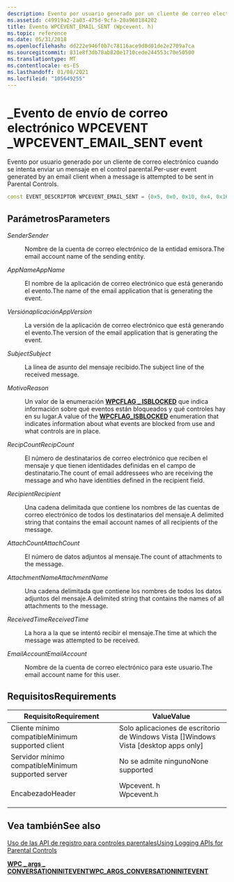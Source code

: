 ```yaml
---
description: Evento por usuario generado por un cliente de correo electrónico cuando se intenta enviar un mensaje en el control parental.
ms.assetid: c49919a2-2a03-475d-9cfa-20a960184202
title: Evento WPCEVENT_EMAIL_SENT (Wpcevent. h)
ms.topic: reference
ms.date: 05/31/2018
ms.openlocfilehash: dd222e946f0b7c78116ace9d8d01de2e2709a7ca
ms.sourcegitcommit: 831e8f3db78ab820e1710cede244553c70e50500
ms.translationtype: MT
ms.contentlocale: es-ES
ms.lasthandoff: 01/08/2021
ms.locfileid: "105649255"
---
```

# <a name="wpcevent_email_sent-event"></a><span data-ttu-id="db7b7-103">\_Evento de envío de correo electrónico WPCEVENT \_</span><span class="sxs-lookup"><span data-stu-id="db7b7-103">WPCEVENT\_EMAIL\_SENT event</span></span>

<span data-ttu-id="db7b7-104">Evento por usuario generado por un cliente de correo electrónico cuando se intenta enviar un mensaje en el control parental.</span><span class="sxs-lookup"><span data-stu-id="db7b7-104">Per-user event generated by an email client when a message is attempted to be sent in Parental Controls.</span></span>


```C++
const EVENT_DESCRIPTOR WPCEVENT_EMAIL_SENT = {0x5, 0x0, 0x10, 0x4, 0x16, 0x5, 0x8000000000000030};
```



## <a name="parameters"></a><span data-ttu-id="db7b7-105">Parámetros</span><span class="sxs-lookup"><span data-stu-id="db7b7-105">Parameters</span></span>

<dl> <dt>

<span data-ttu-id="db7b7-106">*Sender*</span><span class="sxs-lookup"><span data-stu-id="db7b7-106">*Sender*</span></span> 
</dt> <dd>

<span data-ttu-id="db7b7-107">Nombre de la cuenta de correo electrónico de la entidad emisora.</span><span class="sxs-lookup"><span data-stu-id="db7b7-107">The email account name of the sending entity.</span></span>

</dd> <dt>

<span data-ttu-id="db7b7-108">*AppName*</span><span class="sxs-lookup"><span data-stu-id="db7b7-108">*AppName*</span></span> 
</dt> <dd>

<span data-ttu-id="db7b7-109">El nombre de la aplicación de correo electrónico que está generando el evento.</span><span class="sxs-lookup"><span data-stu-id="db7b7-109">The name of the email application that is generating the event.</span></span>

</dd> <dt>

<span data-ttu-id="db7b7-110">*Versiónaplicación*</span><span class="sxs-lookup"><span data-stu-id="db7b7-110">*AppVersion*</span></span> 
</dt> <dd>

<span data-ttu-id="db7b7-111">La versión de la aplicación de correo electrónico que está generando el evento.</span><span class="sxs-lookup"><span data-stu-id="db7b7-111">The version of the email application that is generating the event.</span></span>

</dd> <dt>

<span data-ttu-id="db7b7-112">*Subject*</span><span class="sxs-lookup"><span data-stu-id="db7b7-112">*Subject*</span></span> 
</dt> <dd>

<span data-ttu-id="db7b7-113">La línea de asunto del mensaje recibido.</span><span class="sxs-lookup"><span data-stu-id="db7b7-113">The subject line of the received message.</span></span>

</dd> <dt>

<span data-ttu-id="db7b7-114">*Motivo*</span><span class="sxs-lookup"><span data-stu-id="db7b7-114">*Reason*</span></span> 
</dt> <dd>

<span data-ttu-id="db7b7-115">Un valor de la enumeración [**WPCFLAG \_ ISBLOCKED**](/windows/win32/api/wpcevent/ne-wpcevent-wpcflag_isblocked) que indica información sobre qué eventos están bloqueados y qué controles hay en su lugar.</span><span class="sxs-lookup"><span data-stu-id="db7b7-115">A value of the [**WPCFLAG\_ISBLOCKED**](/windows/win32/api/wpcevent/ne-wpcevent-wpcflag_isblocked) enumeration that indicates information about what events are blocked from use and what controls are in place.</span></span>

</dd> <dt>

<span data-ttu-id="db7b7-116">*RecipCount*</span><span class="sxs-lookup"><span data-stu-id="db7b7-116">*RecipCount*</span></span> 
</dt> <dd>

<span data-ttu-id="db7b7-117">El número de destinatarios de correo electrónico que reciben el mensaje y que tienen identidades definidas en el campo de destinatario.</span><span class="sxs-lookup"><span data-stu-id="db7b7-117">The count of email addressees who are receiving the message and who have identities defined in the recipient field.</span></span>

</dd> <dt>

<span data-ttu-id="db7b7-118">*Recipient*</span><span class="sxs-lookup"><span data-stu-id="db7b7-118">*Recipient*</span></span> 
</dt> <dd>

<span data-ttu-id="db7b7-119">Una cadena delimitada que contiene los nombres de las cuentas de correo electrónico de todos los destinatarios del mensaje.</span><span class="sxs-lookup"><span data-stu-id="db7b7-119">A delimited string that contains the email account names of all recipients of the message.</span></span>

</dd> <dt>

<span data-ttu-id="db7b7-120">*AttachCount*</span><span class="sxs-lookup"><span data-stu-id="db7b7-120">*AttachCount*</span></span> 
</dt> <dd>

<span data-ttu-id="db7b7-121">El número de datos adjuntos al mensaje.</span><span class="sxs-lookup"><span data-stu-id="db7b7-121">The count of attachments to the message.</span></span>

</dd> <dt>

<span data-ttu-id="db7b7-122">*AttachmentName*</span><span class="sxs-lookup"><span data-stu-id="db7b7-122">*AttachmentName*</span></span> 
</dt> <dd>

<span data-ttu-id="db7b7-123">Una cadena delimitada que contiene los nombres de todos los datos adjuntos del mensaje.</span><span class="sxs-lookup"><span data-stu-id="db7b7-123">A delimited string that contains the names of all attachments to the message.</span></span>

</dd> <dt>

<span data-ttu-id="db7b7-124">*ReceivedTime*</span><span class="sxs-lookup"><span data-stu-id="db7b7-124">*ReceivedTime*</span></span> 
</dt> <dd>

<span data-ttu-id="db7b7-125">La hora a la que se intentó recibir el mensaje.</span><span class="sxs-lookup"><span data-stu-id="db7b7-125">The time at which the message was attempted to be received.</span></span>

</dd> <dt>

<span data-ttu-id="db7b7-126">*EmailAccount*</span><span class="sxs-lookup"><span data-stu-id="db7b7-126">*EmailAccount*</span></span> 
</dt> <dd>

<span data-ttu-id="db7b7-127">Nombre de la cuenta de correo electrónico para este usuario.</span><span class="sxs-lookup"><span data-stu-id="db7b7-127">The email account name for this user.</span></span>

</dd> </dl>

## <a name="requirements"></a><span data-ttu-id="db7b7-128">Requisitos</span><span class="sxs-lookup"><span data-stu-id="db7b7-128">Requirements</span></span>



| <span data-ttu-id="db7b7-129">Requisito</span><span class="sxs-lookup"><span data-stu-id="db7b7-129">Requirement</span></span> | <span data-ttu-id="db7b7-130">Value</span><span class="sxs-lookup"><span data-stu-id="db7b7-130">Value</span></span> |
|-------------------------------------|---------------------------------------------------------------------------------------|
| <span data-ttu-id="db7b7-131">Cliente mínimo compatible</span><span class="sxs-lookup"><span data-stu-id="db7b7-131">Minimum supported client</span></span><br/> | <span data-ttu-id="db7b7-132">Solo aplicaciones de escritorio de Windows Vista \[\]</span><span class="sxs-lookup"><span data-stu-id="db7b7-132">Windows Vista \[desktop apps only\]</span></span><br/>                                        |
| <span data-ttu-id="db7b7-133">Servidor mínimo compatible</span><span class="sxs-lookup"><span data-stu-id="db7b7-133">Minimum supported server</span></span><br/> | <span data-ttu-id="db7b7-134">No se admite ninguno</span><span class="sxs-lookup"><span data-stu-id="db7b7-134">None supported</span></span><br/>                                                             |
| <span data-ttu-id="db7b7-135">Encabezado</span><span class="sxs-lookup"><span data-stu-id="db7b7-135">Header</span></span><br/>                   | <dl> <span data-ttu-id="db7b7-136"><dt>Wpcevent. h</dt></span><span class="sxs-lookup"><span data-stu-id="db7b7-136"><dt>Wpcevent.h</dt></span></span> </dl> |



## <a name="see-also"></a><span data-ttu-id="db7b7-137">Vea también</span><span class="sxs-lookup"><span data-stu-id="db7b7-137">See also</span></span>

<dl> <dt>

[<span data-ttu-id="db7b7-138">Uso de las API de registro para controles parentales</span><span class="sxs-lookup"><span data-stu-id="db7b7-138">Using Logging APIs for Parental Controls</span></span>](using-logging-apis-for-parental-controls.md)
</dt> <dt>

[<span data-ttu-id="db7b7-139">**WPC \_ args \_ CONVERSATIONINITEVENT**</span><span class="sxs-lookup"><span data-stu-id="db7b7-139">**WPC\_ARGS\_CONVERSATIONINITEVENT**</span></span>](/windows/win32/api/wpcevent/ne-wpcevent-wpc_args_conversationinitevent)
</dt> </dl>

 

 




